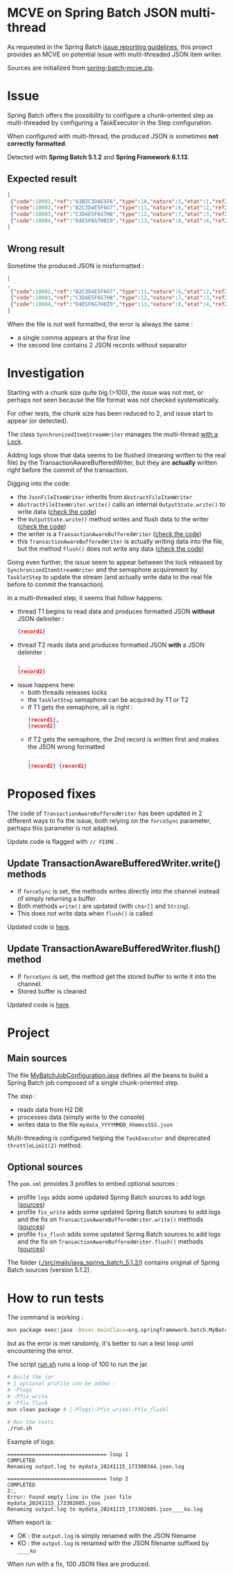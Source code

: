 # MCVE on Spring Batch JSON multi-thread

As requested in the Spring Batch [issue reporting guidelines](https://github.com/spring-projects/spring-batch/blob/main/ISSUE_REPORTING.md), this project provides an MCVE on potential issue with multi-threaded JSON item writer.

Sources are initialized from [spring-batch-mcve.zip](https://raw.githubusercontent.com/wiki/spring-projects/spring-batch/mcve/spring-batch-mcve.zip).


# Issue

Spring Batch offers the possibility to configure a chunk-oriented step as multi-threaded by configuring a TaskExecutor in the Step configuration.

When configured with multi-thread, the produced JSON is sometimes **not correctly formatted**.

Detected with **Spring Batch 5.1.2** and **Spring Framework 6.1.13**.

## Expected result
```json
[
 {"code":10001,"ref":"A1B2C3D4E5F6","type":10,"nature":5,"etat":1,"ref2":"A1B2C3D4E5F6"},
 {"code":10002,"ref":"B2C3D4E5F6G7","type":11,"nature":6,"etat":2,"ref2":"B2C3D4E5F6G7"},
 {"code":10003,"ref":"C3D4E5F6G7H8","type":12,"nature":7,"etat":3,"ref2":"C3D4E5F6G7H8"},
 {"code":10004,"ref":"D4E5F6G7H8I9","type":13,"nature":8,"etat":4,"ref2":"D4E5F6G7H8I9"}
]
```

## Wrong result

Sometime the produced JSON is misformatted :
```json
[
,
 {"code":10002,"ref":"B2C3D4E5F6G7","type":11,"nature":6,"etat":2,"ref2":"B2C3D4E5F6G7"} {"code":10001,"ref":"A1B2C3D4E5F6","type":10,"nature":5,"etat":1,"ref2":"A1B2C3D4E5F6"},
 {"code":10003,"ref":"C3D4E5F6G7H8","type":12,"nature":7,"etat":3,"ref2":"C3D4E5F6G7H8"},
 {"code":10004,"ref":"D4E5F6G7H8I9","type":13,"nature":8,"etat":4,"ref2":"D4E5F6G7H8I9"}
]
```

When the file is not well formatted, the error is always the same :
- a single comma appears at the first line
- the second line contains 2 JSON records without separator

# Investigation

Starting with a chunk size quite big (>100), the issue was not met, or perhaps not seen because the file format was not checked systematically.

For other tests, the chunk size has been reduced to 2, and issue start to appear (or detected).

The class `SynchronizedItemStreamWriter` manages the multi-thread [with a Lock](https://github.com/spring-projects/spring-batch/blob/fc1f3fcfc791196273b1249157c4e860b1df9025/spring-batch-infrastructure/src/main/java/org/springframework/batch/item/support/SynchronizedItemWriter.java#L50C1-L58C3).

Adding logs show that data seems to be flushed (meaning written to the real file) by the TransactionAwareBufferedWriter, but they are **actually** written right before the commit of the transaction.


Digging into the code:
- the `JsonFileItemWriter` inherits from `AbstractFileItemWriter`
- `AbstractFileItemWriter.write()` calls an internal `OutputState.write()` to write data ([check the code](https://github.com/spring-projects/spring-batch/blob/fc1f3fcfc791196273b1249157c4e860b1df9025/spring-batch-infrastructure/src/main/java/org/springframework/batch/item/support/AbstractFileItemWriter.java#L235))
- the `OutputState.write()` method writes and flush data to the writer ([check the code](https://github.com/spring-projects/spring-batch/blob/fc1f3fcfc791196273b1249157c4e860b1df9025/spring-batch-infrastructure/src/main/java/org/springframework/batch/item/support/AbstractFileItemWriter.java#L516C1-L523C4))
- the writer is a `TransactionAwareBufferedWriter` ([check the code](https://github.com/spring-projects/spring-batch/blob/fc1f3fcfc791196273b1249157c4e860b1df9025/spring-batch-infrastructure/src/main/java/org/springframework/batch/item/support/AbstractFileItemWriter.java#L581))
- this `TransactionAwareBufferedWriter` is actually writing data into the file, but the method `flush()` does not write any data ([check the code](https://github.com/spring-projects/spring-batch/blob/fc1f3fcfc791196273b1249157c4e860b1df9025/spring-batch-infrastructure/src/main/java/org/springframework/batch/support/transaction/TransactionAwareBufferedWriter.java#L187C1-L191C3))

Going even further, the issue seem to appear between the lock released by `SynchronizedItemStreamWriter` and the semaphore acquirement by `TaskletStep` to update the stream (and actually write data to the real file before to commit the transaction).

In a multi-threaded step, it seems that follow happens:
- thread T1 begins to read data and produces formatted JSON **without** JSON delimiter :
    ```json
    {record1}
    ```
- thread T2 reads data and produces formatted JSON **with** a JSON delimiter :
    ```json
    ,
    {record2}
    ```
- issue happens here:
    - both threads releases locks
    - the `TaskletStep` semaphore can be acquired by T1 or T2
    - if T1 gets the semaphore, all is right :
        ```json
        {record1},
        {record2}
        ```
    - if T2 gets the semaphore, the 2nd record is written first and makes the JSON wrong formatted
        ```json
        ,
        {record2} {record1}
        ```


# Proposed fixes

The code of `TransactionAwareBufferedWriter` has been updated in 2 different ways to fix the issue, both relying on the `forceSync` parameter, perhaps this parameter is not adapted.

Update code is flagged with `// FIXME` .

## Update TransactionAwareBufferedWriter.write() methods

- If `forceSync` is set, the methods writes directly into the channel instead of simply returning a buffer.
- Both methods `write()` are updated (with `char[]` and `String`).
- This does not write data when `flush()` is called

Updated code is [here](./src/main/java_spring_batch_5.1.2_fix_write/org/springframework/batch/support/transaction/TransactionAwareBufferedWriter.java).

## Update TransactionAwareBufferedWriter.flush() method

- If `forceSync` is set, the method get the stored buffer to write it into the channel.
- Stored buffer is cleaned

Updated code is [here](./src/main/java_spring_batch_5.1.2_fix_flush/org/springframework/batch/support/transaction/TransactionAwareBufferedWriter.java).


# Project 

## Main sources

The file [MyBatchJobConfiguration.java](./src/main/java/org/springframework/batch/MyBatchJobConfiguration.java) defines all the beans to build a Spring Batch job composed of a single chunk-oriented step.

The step :
- reads data from H2 DB
- processes data (simply write to the console)
- writes data to the file `mydata_YYYYMMDD_hhmmssSSS.json`

Multi-threading is configured helping the `TaskExecutor` and deprecated `throttleLimit(2)` method.

## Optional sources

The `pom.xml` provides 3 profiles to embed optional sources :
- profile `logs` adds some updated Spring Batch sources to add logs ([sources](./src/main/java_spring_batch_5.1.2_logs/))
- profile `fix_write` adds some updated Spring Batch sources to add logs and the fix on `TransactionAwareBufferedWriter.write()` methods ([sources](./src/main/java_spring_batch_5.1.2_fix_write/))
- profile `fix_flush` adds some updated Spring Batch sources to add logs and the fix on `TransactionAwareBufferedWriter.flush()` methods ([sources](./src/main/java_spring_batch_5.1.2_fix_flush/))

The folder ([./src/main/java_spring_batch_5.1.2/](./src/main/java_spring_batch_5.1.2/)) contains original of Spring Batch sources (version 5.1.2).


# How to run tests

The command is working :
```bash
mvn package exec:java -Dexec.mainClass=org.springframework.batch.MyBatchJobConfiguration
```
but as the error is met randomly, it's better to run a test loop until encountering the error.

The script [run.sh](./run.sh) runs a loop of 100 to run the jar.


```bash
# Build the jar
# 1 optional profile can be added :
# -Plogs
# -Pfix_write
# -Pfix_flush
mvn clean package # [-Plogs|-Pfix_write|-Pfix_flush]

# Run the tests
./run.sh
```


Example of logs:
```log
================================ loop 1
COMPLETED
Renaming output.log to mydata_20241115_173300344.json.log

================================ loop 2
COMPLETED
2:,
Error: Found empty line in the json file mydata_20241115_173302605.json
Renaming output.log to mydata_20241115_173302605.json____ko.log
```
When export is:
- OK : the `output.log` is simply renamed with the JSON filename
- KO : the `output.log` is renamed with the JSON filename suffixed by `____ko`

When run with a fix, 100 JSON files are produced.
